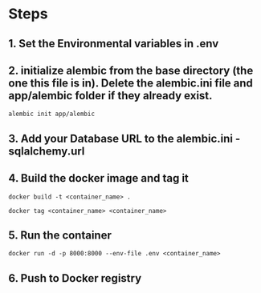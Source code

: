 # Steps

## 1. Set the Environmental variables in .env


## 2. initialize alembic from the base directory (the one this file is in). Delete the alembic.ini file and app/alembic folder if they already exist.
```
alembic init app/alembic
```

## 3. Add your Database URL to the alembic.ini - sqlalchemy.url

## 4. Build the docker image and tag it
```
docker build -t <container_name> .

docker tag <container_name> <container_name>
```

## 5. Run the container
```
docker run -d -p 8000:8000 --env-file .env <container_name>
```

## 6. Push to Docker registry
```

```
